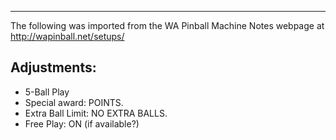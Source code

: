 ***
The following was imported from the WA Pinball Machine Notes webpage at http://wapinball.net/setups/
## Adjustments:
-   5-Ball Play
-   Special award: POINTS.
-   Extra Ball Limit: NO EXTRA BALLS.
-   Free Play: ON (if available?)